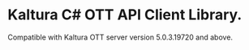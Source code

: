 # Kaltura C# OTT API Client Library.
Compatible with Kaltura OTT server version 5.0.3.19720 and above.
